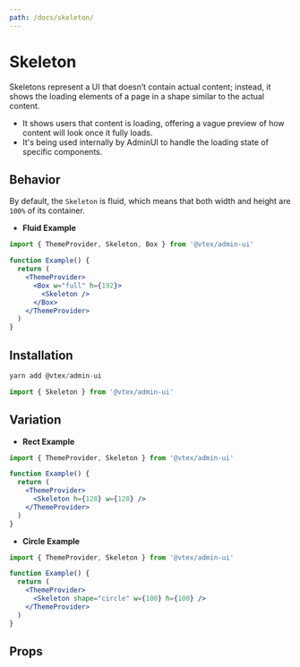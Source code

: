 ```yaml
---
path: /docs/skeleton/
---
```


# Skeleton

Skeletons represent a UI that doesn’t contain actual content; instead, it shows the loading elements of a page in a shape similar to the actual content.

- It shows users that content is loading, offering a vague preview of how content will look once it fully loads.
- It's being used internally by AdminUI to handle the loading state of specific components.

## Behavior

By default, the `Skeleton` is fluid, which means that both width and height are `100%` of its container.

- **Fluid Example**

```jsx
import { ThemeProvider, Skeleton, Box } from '@vtex/admin-ui'

function Example() {
  return (
    <ThemeProvider>
      <Box w="full" h={192}>
        <Skeleton />
      </Box>
    </ThemeProvider>
  )
}
```

## Installation

```jsx static
yarn add @vtex/admin-ui
```

```jsx static
import { Skeleton } from '@vtex/admin-ui'
```

## Variation

- **Rect Example**

```jsx
import { ThemeProvider, Skeleton } from '@vtex/admin-ui'

function Example() {
  return (
    <ThemeProvider>
      <Skeleton h={128} w={128} />
    </ThemeProvider>
  )
}
```

- **Circle Example**

```jsx
import { ThemeProvider, Skeleton } from '@vtex/admin-ui'

function Example() {
  return (
    <ThemeProvider>
      <Skeleton shape="circle" w={100} h={100} />
    </ThemeProvider>
  )
}
```

## Props

<proptypes heading="Skeleton" component="Skeleton" />
